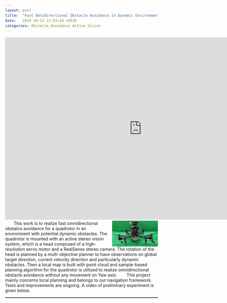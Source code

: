```yaml
---  
layout: post  
title:  "Fast Omnidirectional Obstacle Avoidance in Dynamic Environment with Active Vision"  
date:   2019-10-23 21:03:44 +0530  
categories: Obstacle_Avoidance Active_Vision 
---   
```

<center>
	<iframe width="900" height="600" src="https://www.youtube.com/embed/4AzrmVVPXIg" frameborder="0" allow="accelerometer; autoplay; encrypted-media; gyroscope; picture-in-picture" allowfullscreen></iframe>  
</center>    
<img style="float: right;" src="/assets/head_quad.jpg" width="30%">  &ensp;&ensp;&ensp;&ensp;This work is to realize fast omnidirectional obstalce avoidance for a quadrotor in an environment with potential dynamic obstacles. The quadrotor is mounted with an active stereo vision system, which is a head composed of a high-resolution servo motor and a RealSense stereo camera. The rotation of the head is planned by a multi-objective planner to have  observations on global target direction, current velocity direction and particularly dynamic obstacles. Then a local map is built with point cloud and sample-based planning algorithm for the quadrotor is utilized to realize omnidirectional obstacle avoidance without any movement on Yaw axis.   
&ensp;&ensp;&ensp;&ensp;This project mainly concerns local planning and belongs to our navigation framework. Tests and improvements are ongoing. A video of preliminary experiment is given below.   
<hr style="height:1px;border:none;border-top:1px solid #555555;" />   
    

   
 
